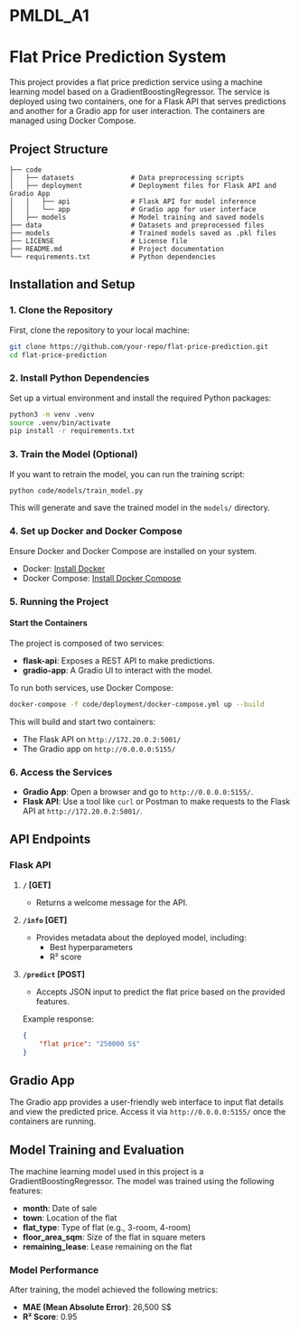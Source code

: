# PMLDL_A1

# Flat Price Prediction System

This project provides a flat price prediction service using a machine learning model based on a GradientBoostingRegressor. The service is deployed using two containers, one for a Flask API that serves predictions and another for a Gradio app for user interaction. The containers are managed using Docker Compose.

## Project Structure

```
├── code
│   ├── datasets              # Data preprocessing scripts
│   ├── deployment            # Deployment files for Flask API and Gradio App
│   │   ├── api               # Flask API for model inference
│   │   └── app               # Gradio app for user interface
│   ├── models                # Model training and saved models
├── data                      # Datasets and preprocessed files
├── models                    # Trained models saved as .pkl files
├── LICENSE                   # License file
├── README.md                 # Project documentation
└── requirements.txt          # Python dependencies
```

## Installation and Setup

### 1. Clone the Repository
First, clone the repository to your local machine:
```bash
git clone https://github.com/your-repo/flat-price-prediction.git
cd flat-price-prediction
```

### 2. Install Python Dependencies
Set up a virtual environment and install the required Python packages:
```bash
python3 -m venv .venv
source .venv/bin/activate
pip install -r requirements.txt
```

### 3. Train the Model (Optional)
If you want to retrain the model, you can run the training script:
```bash
python code/models/train_model.py
```

This will generate and save the trained model in the `models/` directory.

### 4. Set up Docker and Docker Compose
Ensure Docker and Docker Compose are installed on your system.

- Docker: [Install Docker](https://docs.docker.com/get-docker/)
- Docker Compose: [Install Docker Compose](https://docs.docker.com/compose/install/)

### 5. Running the Project

#### Start the Containers
The project is composed of two services: 
- **flask-api**: Exposes a REST API to make predictions.
- **gradio-app**: A Gradio UI to interact with the model.

To run both services, use Docker Compose:

```bash
docker-compose -f code/deployment/docker-compose.yml up --build
```

This will build and start two containers:
- The Flask API on `http://172.20.0.2:5001/`
- The Gradio app on `http://0.0.0.0:5155/`

### 6. Access the Services

- **Gradio App**: Open a browser and go to `http://0.0.0.0:5155/`.
- **Flask API**: Use a tool like `curl` or Postman to make requests to the Flask API at `http://172.20.0.2:5001/`.

## API Endpoints

### Flask API

1. **`/` [GET]**
   - Returns a welcome message for the API.
  
2. **`/info` [GET]**
   - Provides metadata about the deployed model, including:
     - Best hyperparameters
     - R² score
  
3. **`/predict` [POST]**
   - Accepts JSON input to predict the flat price based on the provided features.

   Example response:
   ```json
   {
       "flat price": "250000 S$"
   }
   ```

## Gradio App

The Gradio app provides a user-friendly web interface to input flat details and view the predicted price. Access it via `http://0.0.0.0:5155/` once the containers are running.

## Model Training and Evaluation

The machine learning model used in this project is a GradientBoostingRegressor. The model was trained using the following features:
- **month**: Date of sale
- **town**: Location of the flat
- **flat_type**: Type of flat (e.g., 3-room, 4-room)
- **floor_area_sqm**: Size of the flat in square meters
- **remaining_lease**: Lease remaining on the flat

### Model Performance

After training, the model achieved the following metrics:
- **MAE (Mean Absolute Error)**: 26,500 S$
- **R² Score**: 0.95

